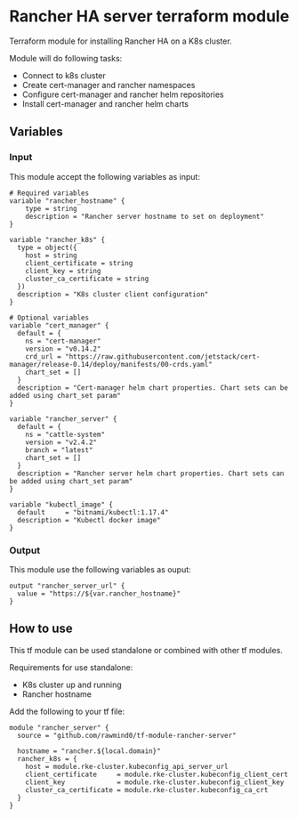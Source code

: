 # Rancher HA server terraform module 

Terraform module for installing Rancher HA on a K8s cluster. 

Module will do following tasks:
- Connect to k8s cluster
- Create cert-manager and rancher namespaces
- Configure cert-manager and rancher helm repositories
- Install cert-manager and rancher helm charts

## Variables

### Input

This module accept the following variables as input:

```
# Required variables
variable "rancher_hostname" {
	type = string
	description = "Rancher server hostname to set on deployment"
}

variable "rancher_k8s" {
  type = object({
    host = string
    client_certificate = string
    client_key = string
    cluster_ca_certificate = string
  })
  description = "K8s cluster client configuration"
}

# Optional variables 
variable "cert_manager" {
  default = {
    ns = "cert-manager"
    version = "v0.14.2"
    crd_url = "https://raw.githubusercontent.com/jetstack/cert-manager/release-0.14/deploy/manifests/00-crds.yaml"
    chart_set = []
  }
  description = "Cert-manager helm chart properties. Chart sets can be added using chart_set param"
}

variable "rancher_server" {
  default = {
    ns = "cattle-system"
    version = "v2.4.2"
    branch = "latest"
    chart_set = []
  }
  description = "Rancher server helm chart properties. Chart sets can be added using chart_set param"
}

variable "kubectl_image" {
  default     = "bitnami/kubectl:1.17.4"
  description = "Kubectl docker image"
}
```

### Output

This module use the following variables as ouput:

```
output "rancher_server_url" {
  value = "https://${var.rancher_hostname}"
}
```

## How to use

This tf module can be used standalone or combined with other tf modules.

Requirements for use standalone:
* K8s cluster up and running
* Rancher hostname

Add the following to your tf file:

```
module "rancher_server" {
  source = "github.com/rawmind0/tf-module-rancher-server"

  hostname = "rancher.${local.domain}"
  rancher_k8s = {
    host = module.rke-cluster.kubeconfig_api_server_url
    client_certificate     = module.rke-cluster.kubeconfig_client_cert
    client_key             = module.rke-cluster.kubeconfig_client_key
    cluster_ca_certificate = module.rke-cluster.kubeconfig_ca_crt
  }
}
```

